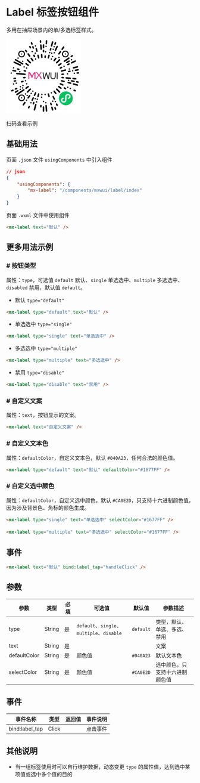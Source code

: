 # Label 标签按钮组件

多用在抽屉场景内的单/多选标签样式。

![扫码查看](../imgs/label_qrcode.png)

扫码查看示例

## 基础用法
页面 `.json` 文件 `usingComponents` 中引入组件
```json
// json
{
    "usingComponents": {
        "mx-label": "/components/mxwui/label/index"
    }
}
```

页面 `.wxml` 文件中使用组件
```html
<mx-label text="默认" />
```

## 更多用法示例
### # 按钮类型
属性：`type`，可选值 `default` 默认、`single` 单选选中、`multiple` 多选选中、`disabled` 禁用，默认值 `default`。
- 默认 `type="default"`
```html
<mx-label type="default" text="默认" />
```

- 单选选中 `type="single"`
```html
<mx-label type="single" text="单选选中" />
```

- 多选选中 `type="multiple"`
```html
<mx-label type="multiple" text="多选选中" />
```

- 禁用 `type="disable"`
```html
<mx-label type="disable" text="禁用" />
```

### # 自定义文案
属性：`text`，按钮显示的文案。
```html
<mx-label text="自定义文案" />
```

### # 自定义文本色
属性：`defaultColor`，自定义文本色，默认 `#040A23`，任何合法的颜色值。
```html
<mx-label type="default" text="默认" defaultColor="#1677FF" />
```

### # 自定义选中颜色
属性：`defaultColor`，自定义选中颜色，默认 `#CA0E2D`，只支持十六进制颜色值，因为涉及背景色、角标的颜色生成。
```html
<mx-label type="single" text="单选选中" selectColor="#1677FF" />

<mx-label type="multiple" text="多选选中" selectColor="#1677FF" />
```

## 事件
```html
<mx-label text="默认" bind:label_tap="handleClick" />
```

<!-- ## 参数示意图
![组件参数分解示意图](../imgs/label_params.png) -->

## 参数
|参数|类型|必填|可选值|默认值|参数描述|
|----|----|----|----|----|----|
|type|String|是|`default`、`single`、`multiple`、`disable`|`default`|类型，默认、单选、多选、禁用|
|text|String|是|||文案|
|defaultColor|String|是|颜色值|`#040A23`|默认文本色|
|selectColor|String|是|颜色值|`#CA0E2D`|选中颜色，只支持十六进制颜色值|

## 事件
|事件名称|类型|返回值|事件说明|
|----|----|----|----|
|bind:label_tap|Click||点击事件|

## 其他说明
- 当一组标签使用时可以自行维护数据，动态变更 `type` 的属性值，达到选中某项值或选中多个值的目的